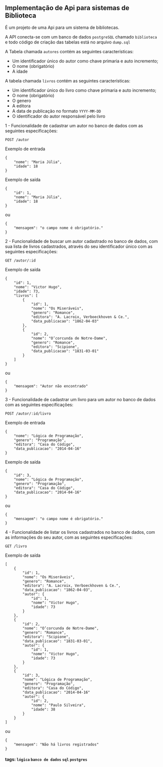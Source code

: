 ## Implementação de Api para sistemas de Biblioteca

É um projeto de uma Api para um sistema de bibliotecas. 

A API conecta-se com um banco de dados `postgreSQL` chamado `biblioteca` e todo código de criação das tabelas está no arquivo `dump.sql`

A Tabela chamada `autores` contém as seguintes características:

- Um identificador único do autor como chave primaria e auto incremento;
- O nome (obrigatório)
- A idade

A tabela chamada `livros` contém as seguintes características:

- Um identificador único do livro como chave primaria e auto incremento;
- O nome (obrigatório)
- O genero
- A editora
- A data de publicação no formato `YYYY-MM-DD`
- O identificador do autor responsável pelo livro

1 - Funcionalidade de cadastrar um autor no banco de dados com as seguintes especificações:

`POST /autor`

Exemplo de entrada

```
{
    "nome": "Maria Júlia",
    "idade": 18
}
```

Exemplo de saída

```
{
    "id": 1,
    "nome": "Maria Júlia",
    "idade": 18
}
```

ou

```
{
    "mensagem": "o campo nome é obrigatório."
}
```

2 - Funcionalidade de buscar um autor cadastrado no banco de dados, com sua lista de livros cadastrados, através do seu identificador único com as seguintes especificações:

`GET /autor/:id`

Exemplo de saída

```
{
    "id": 1,
    "nome": "Victor Hugo",
    "idade": 73,
    "livros": [
        {
            "id": 1,
            "nome": "Os Miseráveis",
            "genero": "Romance",
            "editora": "A. Lacroix, Verboeckhoven & Ce.",
            "data_publicacao": "1862-04-03"
        },
        {
            "id": 2,
            "nome": "O’corcunda de Notre-Dame",
            "genero": "Romance",
            "editora": "Scipione",
            "data_publicacao": "1831-03-01"
        }
    ]
}
```

ou

```
{
    "mensagem": "Autor não encontrado"
}
```

3 - Funcionalidade de cadastrar um livro para um autor no banco de dados com as seguintes especificações:

`POST /autor/:id/livro`

Exemplo de entrada

```
{
	"nome": "Lógica de Programação",
	"genero": "Programação",
	"editora": "Casa do Código",
	"data_publicacao": "2014-04-16"
}
```

Exemplo de saída

```
{
	"id": 3,
	"nome": "Lógica de Programação",
	"genero": "Programação",
	"editora": "Casa do Código",
	"data_publicacao": "2014-04-16"
}
```

ou

```
{
    "mensagem": "o campo nome é obrigatório."
}
```

4 - Funcionalidade de listar os livros cadastrados no banco de dados, com as informações do seu autor, com as seguintes especificações:

`GET /livro`

Exemplo de saída

```
[
    {
        "id": 1,
        "nome": "Os Miseráveis",
        "genero": "Romance",
        "editora": "A. Lacroix, Verboeckhoven & Ce.",
        "data_publicacao": "1862-04-03",
        "autor": {
            "id": 1,
            "nome": "Victor Hugo",
            "idade": 73
        }
    },
    {
        "id": 2,
        "nome": "O’corcunda de Notre-Dame",
        "genero": "Romance",
        "editora": "Scipione",
        "data_publicacao": "1831-03-01",
        "autor": {
            "id": 1,
            "nome": "Victor Hugo",
            "idade": 73
        }
    },
    {
        "id": 3,
        "nome": "Lógica de Programação",
        "genero": "Programação",
        "editora": "Casa do Código",
        "data_publicacao": "2014-04-16"
        "autor": {
            "id": 2,
            "nome": "Paulo Silveira",
            "idade": 38
        }
    }
]
```

ou

```
{
    "mensagem": "Não há livros registrados"
}
```

#### tags: `lógica` `banco de dados` `sql` `postgres`
